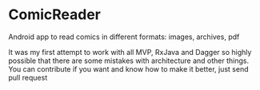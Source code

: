 # ComicReader

Android app to read comics in different formats: images, archives, pdf

It was my first attempt to work with all MVP, RxJava and Dagger so highly possible that there are some mistakes with 
architecture and other things. You can contribute if you want and know how to make it better, just send pull request